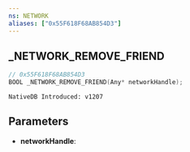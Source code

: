 ```yaml
---
ns: NETWORK
aliases: ["0x55F618F68AB854D3"]
---
```

## _NETWORK_REMOVE_FRIEND

```c
// 0x55F618F68AB854D3
BOOL _NETWORK_REMOVE_FRIEND(Any* networkHandle);
```

```
NativeDB Introduced: v1207
```

## Parameters
* **networkHandle**:
